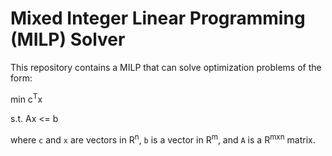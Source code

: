 # Mixed Integer Linear Programming (MILP) Solver

This repository contains a MILP that can solve optimization problems of the form:

min c<sup>T</sup>x

s.t. Ax <= b

where `c` and `x` are vectors in R<sup>n</sup>, `b` is a vector in R<sup>m</sup>, and `A` is a R<sup>mxn</sup> matrix.
